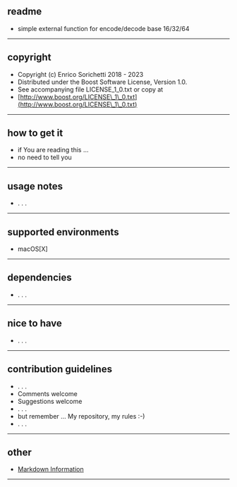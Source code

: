 ##  readme
*   simple external function for encode/decode base 16/32/64
* * *

##  copyright
*   Copyright (c) Enrico Sorichetti 2018 - 2023
*   Distributed under the Boost Software License, Version 1.0.
*   See accompanying file LICENSE\_1\_0.txt or copy at
*   [http://www.boost.org/LICENSE\_1\_0.txt](http://www.boost.org/LICENSE\_1\_0.txt)
* * *

##  how to get it
*   if You are reading this ...
*   no need to tell you
* * *

##  usage notes
*   . . .
* * *

##  supported environments
*   macOS[X]
* * *

##  dependencies
*   . . .
* * *

##  nice to have
*   . . .
* * *

##  contribution guidelines
*   . . .
*   Comments welcome
*   Suggestions welcome
*   . . .
*   but remember ... My repository, my rules :-)
*   . . .
* * *

##  other
*   [Markdown Information](https://bitbucket.org/tutorials/markdowndemo)
* * *

